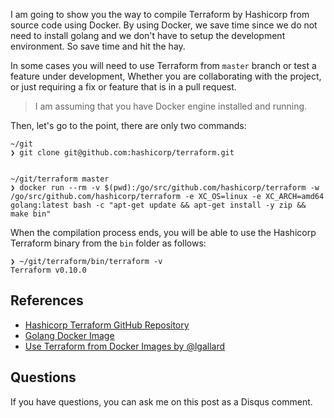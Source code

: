 

I am going to show you the way to compile Terraform by Hashicorp from source code using Docker. By using Docker, we save time since we do not need to install golang and we don't have to setup the development environment. So save time and hit the hay.

In some cases you will need to use Terraform from `master` branch or test a feature under development, Whether you are collaborating with the project, or just requiring a fix or feature that is in a pull request.

> I am assuming that you have Docker engine installed and running.

Then, let's go to the point, there are only two commands:

    ~/git
    ❯ git clone git@github.com:hashicorp/terraform.git
    

    ~/git/terraform master
    ❯ docker run --rm -v $(pwd):/go/src/github.com/hashicorp/terraform -w /go/src/github.com/hashicorp/terraform -e XC_OS=linux -e XC_ARCH=amd64 golang:latest bash -c "apt-get update && apt-get install -y zip && make bin"
    

When the compilation process ends, you will be able to use the Hashicorp Terraform binary from the `bin` folder as follows:

    ❯ ~/git/terraform/bin/terraform -v
    Terraform v0.10.0
    

References
----------

*   [Hashicorp Terraform GitHub Repository](https://github.com/hashicorp/terraform)
*   [Golang Docker Image](https://hub.docker.com/_/golang/)
*   [Use Terraform from Docker Images by @lgallard](https://github.com/lgallard/tfdocker/blob/master/tfdocker)

Questions
---------

If you have questions, you can ask me on this post as a Disqus comment.
